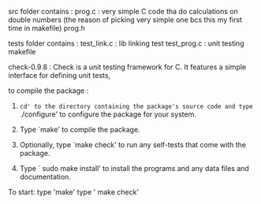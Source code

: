 
src folder
         contains :
prog.c   : very simple C code tha do calculations on double numbers  (the reason of picking very simple one bcs this my first time in makefile)
prog.h

tests folder 
          contains :
test_link.c : lib linking test 
test_prog.c : unit testing  
makefile 

check-0.9.8 :
Check is a unit testing framework for C. It features a simple interface
for defining unit tests,

to compile the package :
1. `cd' to the directory containing the package's source code and type
     `./configure' to configure the package for your system.

  2. Type `make' to compile the package.

  3. Optionally, type `make check' to run any self-tests that come with
     the package.

  4. Type ` sudo make install' to install the programs and any data files and
     documentation.

To start:
type 'make'
 type ' make check' 
 
 


